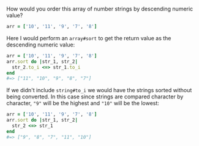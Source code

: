 How would you order this array of number strings by descending numeric value?

```ruby
arr = ['10', '11', '9', '7', '8']
```

Here I would perform an `array#sort` to get the return value as the descending numeric value: 

```ruby
arr = ['10', '11', '9', '7', '8']
arr.sort do |str_1, str_2|
  str_2.to_i <=> str_1.to_i 
end
#=> ["11", "10", "9", "8", "7"]
```

If we didn't include `string#to_i` we would have the strings sorted without being converted. In this case since strings are compared character by character, `"9"`  will be the highest and `"10"` will be the lowest:

```ruby
arr = ['10', '11', '9', '7', '8']
arr.sort do |str_1, str_2|
  str_2 <=> str_1
end
#=> ["9", "8", "7", "11", "10"] 
```



